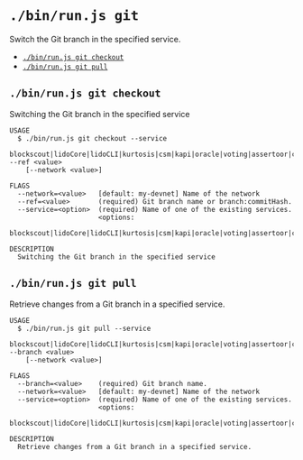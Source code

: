 `./bin/run.js git`
==================

Switch the Git branch in the specified service.

* [`./bin/run.js git checkout`](#binrunjs-git-checkout)
* [`./bin/run.js git pull`](#binrunjs-git-pull)

## `./bin/run.js git checkout`

Switching the Git branch in the specified service

```
USAGE
  $ ./bin/run.js git checkout --service
    blockscout|lidoCore|lidoCLI|kurtosis|csm|kapi|oracle|voting|assertoor|council|dataBus|dsmBots --ref <value>
    [--network <value>]

FLAGS
  --network=<value>   [default: my-devnet] Name of the network
  --ref=<value>       (required) Git branch name or branch:commitHash.
  --service=<option>  (required) Name of one of the existing services.
                      <options:
                      blockscout|lidoCore|lidoCLI|kurtosis|csm|kapi|oracle|voting|assertoor|council|dataBus|dsmBots>

DESCRIPTION
  Switching the Git branch in the specified service
```

## `./bin/run.js git pull`

Retrieve changes from a Git branch in a specified service.

```
USAGE
  $ ./bin/run.js git pull --service
    blockscout|lidoCore|lidoCLI|kurtosis|csm|kapi|oracle|voting|assertoor|council|dataBus|dsmBots --branch <value>
    [--network <value>]

FLAGS
  --branch=<value>    (required) Git branch name.
  --network=<value>   [default: my-devnet] Name of the network
  --service=<option>  (required) Name of one of the existing services.
                      <options:
                      blockscout|lidoCore|lidoCLI|kurtosis|csm|kapi|oracle|voting|assertoor|council|dataBus|dsmBots>

DESCRIPTION
  Retrieve changes from a Git branch in a specified service.
```
